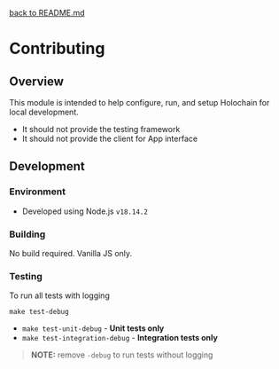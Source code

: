 [back to README.md](README.md)

# Contributing

## Overview
This module is intended to help configure, run, and setup Holochain for local development.

- It should not provide the testing framework
- It should not provide the client for App interface

## Development

### Environment

- Developed using Node.js `v18.14.2`

### Building
No build required.  Vanilla JS only.

### Testing

To run all tests with logging
```
make test-debug
```

- `make test-unit-debug` - **Unit tests only**
- `make test-integration-debug` - **Integration tests only**

> **NOTE:** remove `-debug` to run tests without logging

